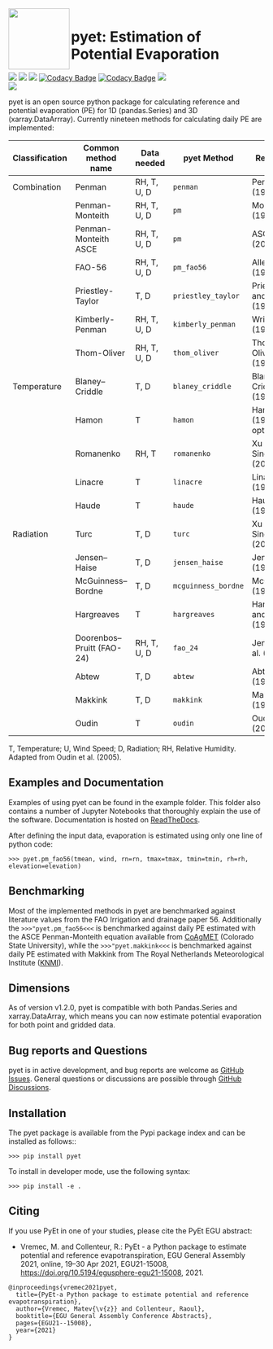 <img src=https://raw.githubusercontent.com/phydrus/pyet/d7fdd87719588c00326e692f3b1a47b32161e533/docs/_static/logo.png width=120, align=left>

# pyet: Estimation of Potential Evaporation

<a href="https://travis-ci.org/github/phydrus/PyEt"><img src="https://api.travis-ci.org/phydrus/PyEt.svg?branch=master"><a>
<a href="https://mit-license.org/"><img src=https://img.shields.io/pypi/v/pyet.svg><a>
<a href="https://travis-ci.org/github/phydrus/PyEt"><img src=https://img.shields.io/pypi/l/pyet.svg><a>
[![Codacy Badge](https://app.codacy.com/project/badge/Grade/e49f23e356f441688422ec32cfcf6aaa)](https://www.codacy.com/gh/phydrus/pyet/dashboard?utm_source=github.com&amp;utm_medium=referral&amp;utm_content=phydrus/pyet&amp;utm_campaign=Badge_Grade)
[![Codacy Badge](https://app.codacy.com/project/badge/Coverage/e49f23e356f441688422ec32cfcf6aaa)](https://www.codacy.com/gh/phydrus/pyet/dashboard?utm_source=github.com&utm_medium=referral&utm_content=phydrus/pyet&utm_campaign=Badge_Coverage)
<a href="https://pyet.readthedocs.io/en/latest/?badge=latest"><img src="https://readthedocs.org/projects/pyet/badge/?version=latest"><a>   
<a href="https://doi.org/10.5281/zenodo.5896800"><img src=https://zenodo.org/badge/DOI/10.5281/zenodo.5896800.svg><a>

pyet is an open source python package for calculating reference and potential
evaporation (PE) for 1D (pandas.Series) and 3D (xarray.DataArrray). Currently nineteen methods for calculating daily PE
are
implemented:

| Classification | Common method name        | Data needed | pyet Method         | Reference                    |
|----------------|---------------------------|-------------|---------------------|------------------------------|
| Combination    | Penman                    | RH, T, U, D | `penman`            | Penman (1948)                |
|                | Penman-Monteith           | RH, T, U, D | `pm`                | Monteith (1965)              |
|                | Penman-Monteith ASCE      | RH, T, U, D | `pm`                | ASCE (2005)                  |
|                | FAO-56                    | RH, T, U, D | `pm_fao56`          | Allen et al. (1998)          |
|                | Priestley-Taylor          | T, D        | `priestley_taylor`  | Priestley and Taylor (1972)  |
|                | Kimberly-Penman           | RH, T, U, D | `kimberly_penman`   | Wright (1982)                |
|                | Thom-Oliver               | RH, T, U, D | `thom_oliver`       | Thom and Oliver (1977)       |
| Temperature    | Blaney–Criddle            | T, D        | `blaney_criddle`    | Blaney and Criddle (1952)    |
|                | Hamon                     | T           | `hamon`             | Hamon (1963), 3 options      |
|                | Romanenko                 | RH, T       | `romanenko`         | Xu and Singh (2001)          |
|                | Linacre                   | T           | `linacre`           | Linacre (1977)               |
|                | Haude                     | T           | `haude`             | Haude (1955)                 |
| Radiation      | Turc                      | T, D        | `turc`              | Xu and Singh (2001)          |
|                | Jensen–Haise              | T, D        | `jensen_haise`      | Jensen (1963)                |
|                | McGuinness–Bordne         | T, D        | `mcguinness_bordne` | McGuinness (1972)            |
|                | Hargreaves                | T           | `hargreaves`        | Hargreaves and Samani (1982) |
|                | Doorenbos–Pruitt (FAO-24) | RH, T, U, D | `fao_24`            | Jensen et al. (1990)         |
|                | Abtew                     | T, D        | `abtew`             | Abtew (1996)                 |
|                | Makkink                   | T, D        | `makkink`           | Makkink (1957)               |
|                | Oudin                     | T           | `oudin`             | Oudin (2005)                 |

T, Temperature; U, Wind Speed; D, Radiation; RH, Relative Humidity. Adapted from Oudin et al. (2005).

## Examples and Documentation

Examples of using pyet can be found in the example folder. This folder also
contains a number of Jupyter Notebooks that thoroughly explain the use of the
software. Documentation is hosted on [ReadTheDocs](https://pyet.readthedocs.io).

After defining the input data, evaporation is estimated using only one
line of python code:

`>>> pyet.pm_fao56(tmean, wind, rn=rn, tmax=tmax, tmin=tmin, rh=rh, elevation=elevation)`

## Benchmarking

Most of the implemented methods in pyet are benchmarked against literature values from the FAO Irrigation and
drainage paper 56. Additionally the `>>>"pyet.pm_fao56<<<` is benchmarked against daily PE estimated with the
ASCE Penman-Monteith equation available from [CoAgMET](https://coagmet.colostate.edu/) (Colorado State University),
while the `>>>"pyet.makkink<<<` is benchmarked against daily PE estimated with Makkink from The Royal Netherlands
Meteorological Institute ([KNMI](https://www.knmi.nl/over-het-knmi/about)).

## Dimensions

As of version v1.2.0, pyet is compatible with both Pandas.Series and xarray.DataArray, which means you can now estimate
potential evaporation for both point and gridded data.

## Bug reports and Questions

pyet is in active development, and bug reports are welcome as [GitHub
Issues](https://github.com/phydrus/pyet/issues).
General questions or discussions are possible through
[GitHub Discussions](https://github.com/phydrus/pyet/discussions).

## Installation

The pyet package is available from the Pypi package index and can be installed
as follows::

`>>> pip install pyet`

To install in developer mode, use the following syntax:

`>>> pip install -e .`

## Citing

If you use PyEt in one of your studies, please cite the PyEt EGU abstract:

- Vremec, M. and Collenteur, R.: PyEt - a Python package to estimate potential and reference evapotranspiration, EGU
  General Assembly 2021, online, 19–30 Apr 2021, EGU21-15008, https://doi.org/10.5194/egusphere-egu21-15008, 2021.

```
@inproceedings{vremec2021pyet,
  title={PyEt-a Python package to estimate potential and reference evapotranspiration},
  author={Vremec, Matev{\v{z}} and Collenteur, Raoul},
  booktitle={EGU General Assembly Conference Abstracts},
  pages={EGU21--15008},
  year={2021}
}
```
